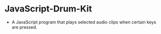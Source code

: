 # JavaScript-Drum-Kit

- A JavaScript program that plays selected audio clips when certain keys are pressed.
